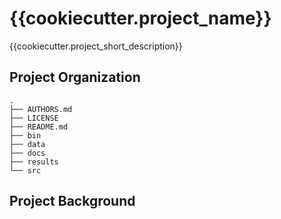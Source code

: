 {{cookiecutter.project_name}}
==============================

{{cookiecutter.project_short_description}}

Project Organization
--------------------

    .
    ├── AUTHORS.md
    ├── LICENSE
    ├── README.md
    ├── bin
    ├── data
    ├── docs
    ├── results
    └── src

Project Background
-------------------